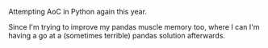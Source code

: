 Attempting AoC in Python again this year.

Since I'm trying to improve my pandas muscle memory too, where I can I'm having a go at a (sometimes terrible) pandas solution afterwards.